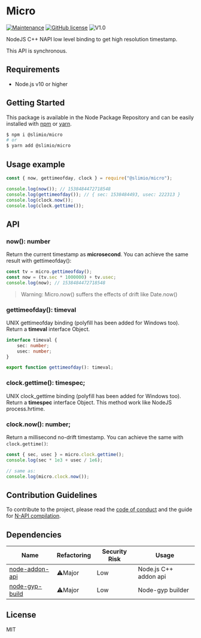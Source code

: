 # Micro
[![Maintenance](https://img.shields.io/badge/Maintained%3F-yes-green.svg)](https://github.com/SlimIO/Micro/commit-activity)
[![GitHub license](https://img.shields.io/github/license/Naereen/StrapDown.js.svg)](https://github.com/SlimIO/Micro/blob/master/LICENSE)
![V1.0](https://img.shields.io/badge/version-0.2.0-blue.svg)

NodeJS C++ NAPI low level binding to get high resolution timestamp.

This API is synchronous.

## Requirements
- Node.js v10 or higher

## Getting Started

This package is available in the Node Package Repository and can be easily installed with [npm](https://docs.npmjs.com/getting-started/what-is-npm) or [yarn](https://yarnpkg.com).

```bash
$ npm i @slimio/micro
# or
$ yarn add @slimio/micro
```

## Usage example

```js
const { now, gettimeofday, clock } = require("@slimio/micro");

console.log(now()); // 1538484472718548
console.log(gettimeofday()); // { sec: 1538484493, usec: 222313 }
console.log(clock.now());
console.log(clock.gettime());
```

## API

### now(): number
Return the current timestamp as **microsecond**. You can achieve the same result with gettimeofday():
```js
const tv = micro.gettimeofday();
const now = (tv.sec * 1000000) + tv.usec;
console.log(now); // 1538484472718548
```

> Warning: Micro.now() suffers the effects of drift like Date.now()

### gettimeofday(): timeval
UNIX gettimeofday binding (polyfill has been added for Windows too). Return a **timeval** interface Object.
```ts
interface timeval {
    sec: number;
    usec: number;
}

export function gettimeofday(): timeval;
```

### clock.gettime(): timespec;
UNIX clock_gettime binding (polyfill has been added for Windows too). Return a **timespec** interface Object. This method work like NodeJS process.hrtime.

### clock.now(): number;
Return a millisecond no-drift timestamp. You can achieve the same with `clock.gettime()`:

```js
const { sec, usec } = micro.clock.gettime();
console.log(sec * 1e3 + usec / 1e6);

// same as:
console.log(micro.clock.now());
```

## Contribution Guidelines
To contribute to the project, please read the [code of conduct](https://github.com/SlimIO/Governance/blob/master/COC_POLICY.md) and the guide for [N-API compilation](https://github.com/SlimIO/Governance/blob/master/docs/native_addons.md).

## Dependencies

|Name|Refactoring|Security Risk|Usage|
|---|---|---|---|
|[node-addon-api](https://github.com/nodejs/node-addon-api)|⚠️Major|Low|Node.js C++ addon api|
|[node-gyp-build](https://github.com/prebuild/node-gyp-build)|⚠️Major|Low|Node-gyp builder|

## License
MIT
